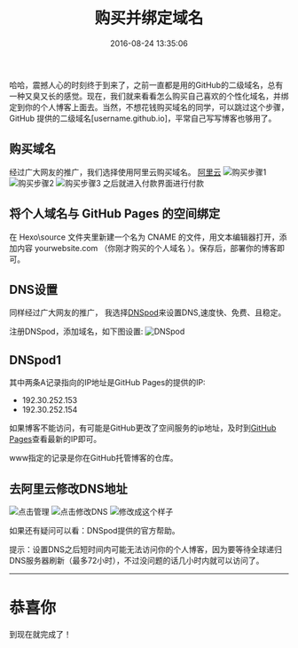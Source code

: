 ﻿---
title: '购买并绑定域名 '
date: 2016-08-24 13:35:06
tags: github hexo 博客 购买域名
---

哈哈，震撼人心的时刻终于到来了，之前一直都是用的GitHub的二级域名，总有一种又臭又长的感觉。现在，我们就来看看怎么购买自己喜欢的个性化域名，并绑定到你的个人博客上面去。当然，不想花钱购买域名的同学，可以跳过这个步骤，GitHub 提供的二级域名[username.github.io]，平常自己写写博客也够用了。
<!--more-->
购买域名
----

经过广大网友的推广，我们选择使用阿里云购买域名。
[阿里云][1]
![购买步骤1](http://i2.buimg.com/567571/814726158eb769d4.png)
![购买步骤2](http://i2.buimg.com/567571/653b1bc34c4f845d.png)
![购买步骤3](http://i2.buimg.com/567571/f90c4fa05cd6ba74.png)
之后就进入付款界面进行付款

将个人域名与 GitHub Pages 的空间绑定
-------------------------

在 Hexo\source 文件夹里新建一个名为 CNAME 的文件，用文本编辑器打开，添加内容 yourwebsite.com （你刚才购买的个人域名 ）。保存后，部署你的博客即可。

DNS设置
-----

同样经过广大网友的推广， 我选择[DNSpod][2]来设置DNS,速度快、免费、且稳定。

注册DNSpod，添加域名，如下图设置:
![DNSpod](http://i4.buimg.com/567571/1c0db88150de09c6.png)

DNSpod1
-------

其中两条A记录指向的IP地址是GitHub Pages的提供的IP:

 - 192.30.252.153
 - 192.30.252.154

如果博客不能访问，有可能是GitHub更改了空间服务的ip地址，及时到[GitHub Pages][4]查看最新的IP即可。

www指定的记录是你在GitHub托管博客的仓库。

去阿里云修改DNS地址
-----------
![点击管理](http://i4.buimg.com/567571/132686c81d9ab4cc.png)
![点击修改DNS](http://i4.buimg.com/567571/fc8bcc2f86844cfb.png)
![修改成这个样子](http://i4.buimg.com/567571/34f7498b512d7dee.png)

如果还有疑问可以看：DNSpod提供的官方帮助。

提示：设置DNS之后短时间内可能无法访问你的个人博客，因为要等待全球递归DNS服务器刷新（最多72小时），不过没问题的话几小时内就可以访问了。


----------

恭喜你
===

到现在就完成了！


  [1]: https://wanwang.aliyun.com/?spm=0.0.0.0.qwCJNS
  [2]: https://www.dnspod.cn/
  [3]: http://7xnuu7.com1.z0.glb.clouddn.com/blogdnspod1.png
  [4]: https://help.github.com/articles/tips-for-configuring-an-a-record-with-your-dns-provider/